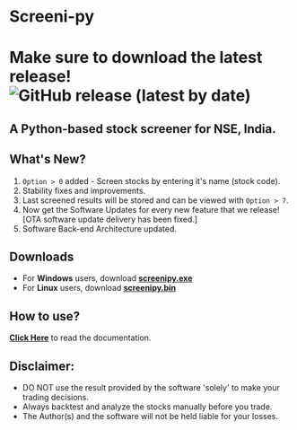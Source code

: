 # Screeni-py

# Make sure to download the latest release! ![GitHub release (latest by date)](https://img.shields.io/github/v/release/pranjal-joshi/Screeni-py)

## A Python-based stock screener for NSE, India.

## What's New?
1. `Option > 0` added - Screen stocks by entering it's name (stock code).
2. Stability fixes and improvements.
3. Last screened results will be stored and can be viewed with `Option > 7`.
4. Now get the Software Updates for every new feature that we release! [OTA software update delivery has been fixed.]
5. Software Back-end Architecture updated.

## Downloads
* For **Windows** users, download **[screenipy.exe](https://github.com/pranjal-joshi/Screeni-py/releases/download/1.08/screenipy.exe)**
* For **Linux** users, download **[screenipy.bin](https://github.com/pranjal-joshi/Screeni-py/releases/download/1.08/screenipy.bin)**

## How to use?

[**Click Here**](https://github.com/pranjal-joshi/Screeni-py) to read the documentation.

## Disclaimer:
* DO NOT use the result provided by the software 'solely' to make your trading decisions.
* Always backtest and analyze the stocks manually before you trade.
* The Author(s) and the software will not be held liable for your losses.